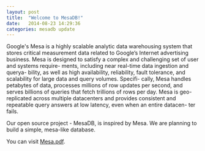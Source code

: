 ```yaml
---
layout: post
title:  "Welcome to MesaDB!"
date:   2014-08-23 14:29:36
categories: mesadb update
---
```


Google's Mesa is a highly scalable analytic data warehousing system that stores critical measurement data related to Google’s Internet advertising business. Mesa is designed to satisfy a complex and challenging set of user and systems require- ments, including near real-time data ingestion and querya- bility, as well as high availability, reliability, fault tolerance, and scalability for large data and query volumes. Specifi- cally, Mesa handles petabytes of data, processes millions of row updates per second, and serves billions of queries that fetch trillions of rows per day. Mesa is geo-replicated across multiple datacenters and provides consistent and repeatable query answers at low latency, even when an entire datacen- ter fails.

Our open source project - MesaDB, is inspired by Mesa. We are planning to build a simple, mesa-like database.

You can visit [Mesa.pdf](Mesa.pdf).

[jekyll-gh]: https://github.com/jekyll/jekyll
[jekyll]:    http://jekyllrb.com
